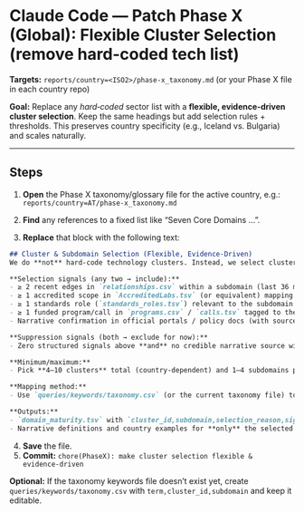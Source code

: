 # Claude Code — Patch Phase X (Global): Flexible Cluster Selection (remove hard‑coded tech list)

**Targets:** `reports/country=<ISO2>/phase-x_taxonomy.md` (or your Phase X file in each country repo)

**Goal:** Replace any *hard‑coded* sector list with a **flexible, evidence‑driven cluster selection**. Keep the same headings but add selection rules + thresholds. This preserves country specificity (e.g., Iceland vs. Bulgaria) and scales naturally.

---

## Steps
1) **Open** the Phase X taxonomy/glossary file for the active country, e.g.:
   `reports/country=AT/phase-x_taxonomy.md`

2) **Find** any references to a fixed list like “Seven Core Domains …”.

3) **Replace** that block with the following text:

```markdown
## Cluster & Subdomain Selection (Flexible, Evidence‑Driven)
We do **not** hard‑code technology clusters. Instead, we select clusters and subdomains based on country‑specific evidence and our Phase‑X keyword taxonomy.

**Selection signals (any two → include):**
- ≥ 2 recent edges in `relationships.csv` within a subdomain (last 36 months)
- ≥ 1 accredited scope in `AccreditedLabs.tsv` (or equivalent) mapping to the subdomain
- ≥ 1 standards role (`standards_roles.tsv`) relevant to the subdomain
- ≥ 1 funded program/call in `programs.csv` / `calls.tsv` tagged to the subdomain
- Narrative confirmation in official portals / policy docs (with source ID in Evidence Register)

**Suppression signals (both → exclude for now):**
- Zero structured signals above **and** no credible narrative source within the last 5 years

**Minimum/maximum:**
- Pick **4–10 clusters** total (country‑dependent) and 1–4 subdomains per cluster. If fewer than 4 meet the threshold, include the best evidence‑supported ones and mark others as **“latent”** with `notes=low_evidence`.

**Mapping method:**
- Use `queries/keywords/taxonomy.csv` (or the current taxonomy file) to map terms → clusters → subdomains. Allow multi‑tagging across clusters; don’t force uniqueness.

**Outputs:**
- `domain_maturity.tsv` with `cluster_id,subdomain,selection_reason,signals_count,notes`.
- Narrative definitions and country examples for **only** the selected clusters/subdomains.
```

4) **Save** the file.
5) **Commit:** `chore(PhaseX): make cluster selection flexible & evidence‑driven`

**Optional:** If the taxonomy keywords file doesn’t exist yet, create `queries/keywords/taxonomy.csv` with `term,cluster_id,subdomain` and keep it editable.
